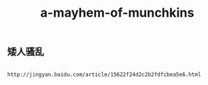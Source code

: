 ﻿---
layout: default
title: a-mayhem-of-munchkins
---
## 矮人骚乱
```

http://jingyan.baidu.com/article/15622f24d2c2b2fdfcbea5e6.html

```
